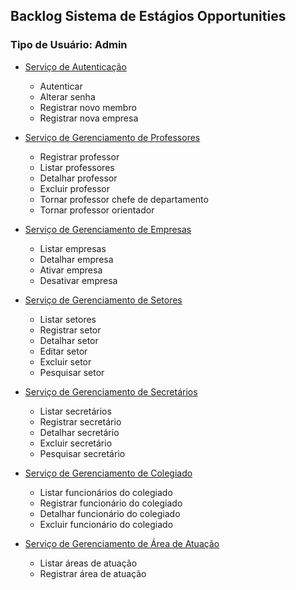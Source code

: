 ## Backlog Sistema de Estágios Opportunities
### Tipo de Usuário: Admin

- [Serviço de Autenticação](/artefatos/histories/auth/index.md)
  
    - Autenticar
    - Alterar senha
    - Registrar novo membro
    - Registrar nova empresa
    
- [Serviço de Gerenciamento de Professores](/artefatos/histories/admin/teacherService.md)
  
    - Registrar professor
    - Listar professores
    - Detalhar professor
    - Excluir professor
    - Tornar professor chefe de departamento
    - Tornar professor orientador
    
- [Serviço de Gerenciamento de Empresas](/artefatos/histories/admin/companyService.md)
  
    - Listar empresas
    - Detalhar empresa
    - Ativar empresa
    - Desativar empresa
    
- [Serviço de Gerenciamento de Setores](/artefatos/histories/admin/sectorService.md)
  
    - Listar setores
    - Registrar setor
    - Detalhar setor
    - Editar setor
    - Excluir setor
    - Pesquisar setor
    
- [Serviço de Gerenciamento de Secretários](/artefatos/histories/admin/secretaryService.md)
  
    - Listar secretários
    - Registrar secretário
    - Detalhar secretário
    - Excluir secretário
    - Pesquisar secretário


- [Serviço de Gerenciamento de Colegiado](/artefatos/histories/admin/collegiateService.md)
  
    - Listar funcionários do colegiado
    - Registrar funcionário do colegiado
    - Detalhar funcionário do colegiado
    - Excluir funcionário do colegiado
    
- [Serviço de Gerenciamento de Área de Atuação](/artefatos/histories/admin/areaService.md)
    - Listar áreas de atuação
    - Registrar área de atuação
